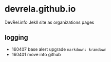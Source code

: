 # devrela.github.io

DevRel.info Jekll site as organizations pages

## logging

- 160407 base alert upgrade `markdown: kramdown`
- 160401 move into github